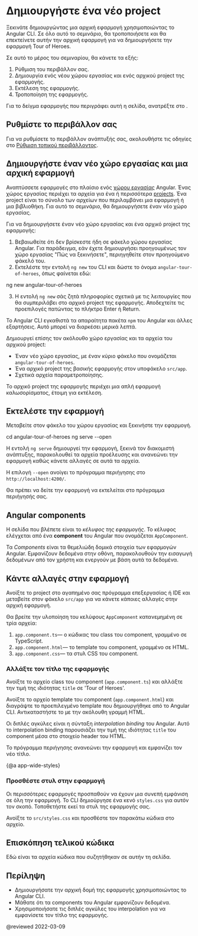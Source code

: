 # Δημιουργήστε ένα νέο project

Ξεκινάτε δημιουργώντας μια αρχική εφαρμογή χρησιμοποιώντας το Angular CLI. Σε όλο αυτό το σεμινάριο, θα τροποποιήσετε και θα επεκτείνετε αυτήν την αρχική εφαρμογή για να δημιουργήσετε την εφαρμογή Tour of Heroes.

Σε αυτό το μέρος του σεμιναρίου, θα κάνετε τα εξής:

1. Ρύθμιση του περιβάλλον σας.
2. Δημιουργία ενός νέου χώρου εργασίας και ενός αρχικού project της εφαρμογής.
3. Εκτέλεση της εφαρμογής.
4. Τροποποίηση της εφαρμογής.

<div class="alert is-helpful">

  Για το δείγμα εφαρμογής που περιγράφει αυτή η σελίδα, ανατρέξτε στο <live-example></live-example>.

</div>

## Ρυθμίστε το περιβάλλον σας

Για να ρυθμίσετε το περιβάλλον ανάπτυξής σας, ακολουθήστε τις οδηγίες στο [Ρύθμιση τοπικού περιβάλλοντος](guide/setup-local "Ρύθμιση για τοπική ανάπτυξη").


## Δημιουργήστε έναν νέο χώρο εργασίας και μια αρχική εφαρμογή

Αναπτύσσετε εφαρμογές στο πλαίσιο ενός [χώρου εργασίας](guide/glossary#workspace) Angular. Ένας χώρος εργασίας περιέχει τα αρχεία για ένα ή περισσότερα [projects](guide/glossary#project). Ένα project είναι το σύνολο των αρχείων που περιλαμβάνει μια εφαρμογή ή μια βιβλιοθήκη. Για αυτό το σεμινάριο, θα δημιουργήσετε έναν νέο χώρο εργασίας.

Για να δημιουργήσετε έναν νέο χώρο εργασίας και ένα αρχικό project της εφαρμογής:

  1. Βεβαιωθείτε ότι δεν βρίσκεστε ήδη σε φάκελο χώρου εργασίας Angular. Για παράδειγμα, εάν έχετε δημιουργήσει προηγουμένως τον χώρο εργασίας "Πώς να ξεκινήσετε", περιηγηθείτε στον προηγούμενο φάκελό του.
  2. Εκτελέστε την εντολή `ng new` του CLI και δώστε το όνομα `angular-tour-of-heroes`, όπως φαίνεται εδώ:

  <code-example language="sh">
     ng new angular-tour-of-heroes
  </code-example>

  3. Η εντολή `ng new` σάς ζητά πληροφορίες σχετικά με τις λειτουργίες που θα συμπεριλάβει στο αρχικό project της εφαρμογής. Αποδεχτείτε τις προεπιλογές πατώντας το πλήκτρο Enter ή Return.

Το Angular CLI εγκαθιστά τα απαραίτητα πακέτα `npm` του Angular και άλλες εξαρτήσεις. Αυτό μπορεί να διαρκέσει μερικά λεπτά.

Δημιουργεί επίσης τον ακόλουθο χώρο εργασίας και τα αρχεία του αρχικού project:

  * Έναν νέο χώρο εργασίας, με έναν κύριο φάκελο που ονομάζεται `angular-tour-of-heroes`.
  * Ένα αρχικό project της βασικής εφαρμογής στον υποφάκελο `src/app`.
  * Σχετικά αρχεία παραμετροποίησης.

Το αρχικό project της εφαρμογής περιέχει μια απλή εφαρμογή καλωσορίσματος, έτοιμη για εκτέλεση.

## Εκτελέστε την εφαρμογή

Μεταβείτε στον φάκελο του χώρου εργασίας και ξεκινήστε την εφαρμογή.

<code-example language="sh">
  cd angular-tour-of-heroes
  ng serve --open
</code-example>

<div class="alert is-helpful">

Η εντολή `ng serve` δημιουργεί την εφαρμογή, ξεκινά τον διακομιστή ανάπτυξης,
παρακολουθεί τα αρχεία προέλευσης και ανανεώνει την εφαρμογή καθώς κάνετε αλλαγές σε αυτά τα αρχεία.

Η επιλογή `--open` ανοίγει το πρόγραμμα περιήγησης στο `http://localhost:4200/`.

</div>

Θα πρέπει να δείτε την εφαρμογή να εκτελείται στο πρόγραμμα περιήγησής σας.

## Angular components

Η σελίδα που βλέπετε είναι το _κέλυφος της εφαρμογής_.
Το κέλυφος ελέγχεται από ένα **component** του Angular που ονομάζεται `AppComponent`.

Τα _Components_ είναι τα θεμελιώδη δομικά στοιχεία των εφαρμογών Angular.
Εμφανίζουν δεδομένα στην οθόνη, παρακολουθούν την εισαγωγή δεδομένων από τον χρήστη και ενεργούν με βάση αυτά τα δεδομένα.

## Κάντε αλλαγές στην εφαρμογή

Ανοίξτε το project στο αγαπημένο σας πρόγραμμα επεξεργασίας ή IDE και μεταβείτε στον φάκελο `src/app` για να κάνετε κάποιες αλλαγές στην αρχική εφαρμογή.

Θα βρείτε την υλοποίηση του κελύφους `AppComponent` κατανεμημένη σε τρία αρχεία:

1. `app.component.ts`&mdash; ο κώδικας του class του component, γραμμένο σε TypeScript.
1. `app.component.html`&mdash; το template του component, γραμμένο σε HTML.
1. `app.component.css`&mdash; τα στυλ CSS του component.

### Αλλάξτε τον τίτλο της εφαρμογής

Ανοίξτε το αρχείο class του component (`app.component.ts`) και αλλάξτε την τιμή της ιδιότητας `title` σε 'Tour of Heroes'.

<code-example path="toh-pt0/src/app/app.component.ts" region="set-title" header="app.component.ts (class title property)"></code-example>

Ανοίξτε το αρχείο template του component (`app.component.html`) και
διαγράψτε το προεπιλεγμένο template που δημιουργήθηκε από το Angular CLI.
Αντικαταστήστε το με την ακόλουθη γραμμή HTML.

<code-example path="toh-pt0/src/app/app.component.html"
  header="app.component.html (template)"></code-example>

Οι διπλές αγκύλες είναι η σύνταξη *interpolation binding* του Angular.
Αυτό το interpolation binding παρουσιάζει την τιμή της ιδιότητας `title` του component
μέσα στο στοιχείο header του HTML.

Το πρόγραμμα περιήγησης ανανεώνει την εφαρμογή και εμφανίζει τον νέο τίτλο.

{@a app-wide-styles}

### Προσθέστε στυλ στην εφαρμογή

Οι περισσότερες εφαρμογές προσπαθούν να έχουν μια συνεπή εμφάνιση σε όλη την εφαρμογή.
Το CLI δημιούργησε ένα κενό `styles.css` για αυτόν τον σκοπό.
Τοποθετήστε εκεί τα στυλ της εφαρμογής σας.

Ανοίξτε το `src/styles.css` και προσθέστε τον παρακάτω κώδικα στο αρχείο.

<code-example path="toh-pt0/src/styles.1.css" header="src/styles.css (excerpt)">
</code-example>

## Επισκόπηση τελικού κώδικα

Εδώ είναι τα αρχεία κώδικα που συζητήθηκαν σε αυτήν τη σελίδα.

<code-tabs>

  <code-pane header="src/app/app.component.ts" path="toh-pt0/src/app/app.component.ts">
  </code-pane>

  <code-pane header="src/app/app.component.html" path="toh-pt0/src/app/app.component.html">
  </code-pane>

  <code-pane
    header="src/styles.css (excerpt)"
    path="toh-pt0/src/styles.1.css">
  </code-pane>
</code-tabs>

## Περίληψη

* Δημιουργήσατε την αρχική δομή της εφαρμογής χρησιμοποιώντας το Angular CLI.
* Μάθατε ότι τα components του Angular εμφανίζουν δεδομένα.
* Χρησιμοποιήσατε τις διπλές αγκύλες του interpolation για να εμφανίσετε τον τίτλο της εφαρμογής.

@reviewed 2022-03-09
